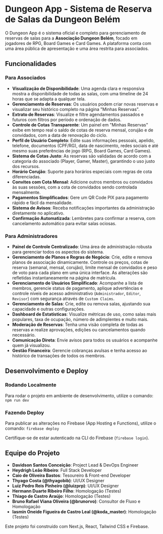 
# Dungeon App - Sistema de Reserva de Salas da Dungeon Belém

O Dungeon App é o sistema oficial e completo para gerenciamento de reservas de salas para a **Associação Dungeon Belém**, focado em jogadores de RPG, Board Games e Card Games. A plataforma conta com uma área pública de apresentação e uma área restrita para associados.

## Funcionalidades

### Para Associados

- **Visualização de Disponibilidade**: Uma agenda clara e responsiva mostra a disponibilidade de todas as salas, com uma timeline de 24 horas que se adapta a qualquer tela.
- **Gerenciamento de Reservas**: Os usuários podem criar novas reservas e visualizar seu histórico completo na página "Minhas Reservas".
- **Extrato de Reservas**: Visualize e filtre agendamentos passados e futuros com filtros por período e ordenação de dados.
- **Controle de Cotas Transparente**: Um painel em "Minhas Reservas" exibe em tempo real o saldo de cotas de reserva mensal, corujão e de convidados, com a data de renovação do ciclo.
- **Perfil de Usuário Completo**: Edite suas informações pessoais, apelido, telefone, documentos (CPF/RG), data de nascimento, redes sociais e até mesmo suas preferências de jogo (RPG, Board Games, Card Games).
- **Sistema de Cotas Justo**: As reservas são validadas de acordo com a categoria do associado (Player, Gamer, Master), garantindo o uso justo dos recursos.
- **Horário Corujão**: Suporte para horários especiais com regras de cota diferenciadas.
- **Convites com Cota Mensal**: Adicione outros membros ou convidados às suas sessões, com a cota de convidados sendo controlada mensalmente.
- **Pagamentos Simplificados**: Gere um QR Code PIX para pagamento rápido e fácil da mensalidade.
- **Sistema de Avisos**: Receba notificações importantes da administração diretamente no aplicativo.
- **Confirmação Automatizada**: Lembretes para confirmar a reserva, com cancelamento automático para evitar salas ociosas.

### Para Administradores

- **Painel de Controle Centralizado**: Uma área de administração robusta para gerenciar todos os aspectos do sistema.
- **Gerenciamento de Planos e Regras de Negócio**: Crie, edite e remova planos de associação dinamicamente. Controle os preços, cotas de reserva (semanal, mensal, corujão), limite mensal de convidados e peso de voto para cada plano em uma única interface. As alterações são refletidas instantaneamente na página de matrícula.
- **Gerenciamento de Usuários Simplificado**: Acompanhe a lista de membros, gerencie status de pagamento, aplique advertências e controle níveis de acesso administrativo (`Administrador`, `Editor`, `Revisor`) com segurança através de `Custom Claims`.
- **Gerenciamento de Salas**: Crie, edite ou remova salas, ajustando sua capacidade e outras configurações.
- **Dashboard de Estatísticas**: Visualize métricas de uso, como salas mais populares, taxa de ocupação, número de adimplentes e muito mais.
- **Moderação de Reservas**: Tenha uma visão completa de todas as reservas и realize aprovações, edições ou cancelamentos quando necessário.
- **Comunicação Direta**: Envie avisos para todos os usuários e acompanhe quem já visualizou.
- **Gestão Financeira**: Gerencie cobranças avulsas e tenha acesso ao histórico de transações de todos os membros.

## Desenvolvimento e Deploy

### Rodando Localmente
Para rodar o projeto em ambiente de desenvolvimento, utilize o comando:
`npm run dev`

### Fazendo Deploy
Para publicar as alterações no Firebase (App Hosting e Functions), utilize o comando:
`firebase deploy`

Certifique-se de estar autenticado na CLI do Firebase (`firebase login`).

## Equipe do Projeto

- **Davidson Santos Conceição**: Project Lead & DevOps Engineer
- **Heydrigh Leão Ribeiro**: Full Stack Developer
- **Caio de Oliveira Bastos**: Tesoureiro & Front-end Developer
- **Thyago Costa (@thyagobib)**: UI/UX Designer
- **Luiz Pedro Reis Pinheiro (@luizprp)**: UI/UX Designer 
- **Hermann Duarte Ribeiro Filho**: Homologação (Testes)
- **Thiago de Castro Araújo**: Homologação (Testes)
- **Bruno Rafael Viana Oliveira (@brunorvo)**: Consultor de Fluxo e Homologação
- **Iasmin Oneide Figueira de Castro Leal (@koda_master)**: Homologação (Testes)

Este projeto foi construído com Next.js, React, Tailwind CSS e Firebase.
